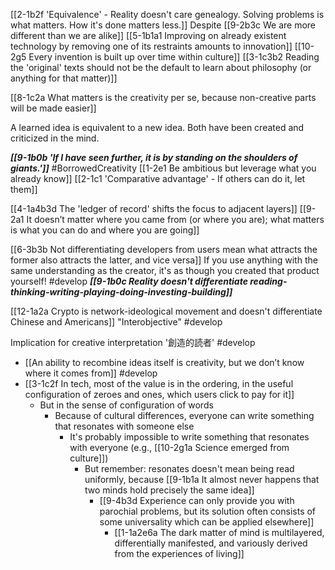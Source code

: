 [[2-1b2f 'Equivalence' - Reality doesn't care genealogy. Solving problems is what matters. How it's done matters less.]]
	Despite [[9-2b3c We are more different than we are alike]]
[[5-1b1a1 Improving on already existent technology by removing one of its restraints amounts to innovation]]
[[10-2g5 Every invention is built up over time within culture]]
[[3-1c3b2 Reading the 'original' texts should not be the default to learn about philosophy (or anything for that matter)]]

[[8-1c2a What matters is the creativity per se, because non-creative parts will be made easier]]

A learned idea is equivalent to a new idea. Both have been created and criticized in the mind.

***[[9-1b0b 'If I have seen further, it is by standing on the shoulders of giants.']]*** #BorrowedCreativity 
	[[1-2e1 Be ambitious but leverage what you already know]]
	[[2-1c1 'Comparative advantage' - If others can do it, let them]]

[[4-1a4b3d The 'ledger of record' shifts the focus to adjacent layers]]
	[[9-2a1 It doesn’t matter where you came from (or where you are); what matters is what you can do and where you are going]]

[[6-3b3b Not differentiating developers from users mean what attracts the former also attracts the latter, and vice versa]]
	If you use anything with the same understanding as the creator, it's as though you created that product yourself! #develop 
		***[[9-1b0c Reality doesn't differentiate reading-thinking-writing-playing-doing-investing-building]]***

[[12-1a2a Crypto is network-ideological movement and doesn't differentiate Chinese and Americans]]
	"Interobjective" #develop 

Implication for creative interpretation '創造的読者' #develop 
- [[An ability to recombine ideas itself is creativity, but we don’t know where it comes from]] #develop 
- [[3-1c2f In tech, most of the value is in the ordering, in the useful configuration of zeroes and ones, which users click to pay for it]]
	- But in the sense of configuration of words
		- Because of cultural differences, everyone can write something that resonates with someone else
			- It's probably impossible to write something that resonates with everyone (e.g., [[10-2g1a Science emerged from culture]])
				- But remember: resonates doesn't mean being read uniformly, because [[9-1b1a It almost never happens that two minds hold precisely the same idea]]
					- [[9-4b3d Experience can only provide you with parochial problems, but its solution often consists of some universality which can be applied elsewhere]]
						- [[1-1a2e6a The dark matter of mind is multilayered, differentially manifested, and variously derived from the experiences of living]]